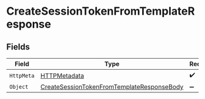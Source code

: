 # CreateSessionTokenFromTemplateResponse


## Fields

| Field                                                                                                               | Type                                                                                                                | Required                                                                                                            | Description                                                                                                         |
| ------------------------------------------------------------------------------------------------------------------- | ------------------------------------------------------------------------------------------------------------------- | ------------------------------------------------------------------------------------------------------------------- | ------------------------------------------------------------------------------------------------------------------- |
| `HttpMeta`                                                                                                          | [HTTPMetadata](../../Models/Components/HTTPMetadata.md)                                                             | :heavy_check_mark:                                                                                                  | N/A                                                                                                                 |
| `Object`                                                                                                            | [CreateSessionTokenFromTemplateResponseBody](../../Models/Operations/CreateSessionTokenFromTemplateResponseBody.md) | :heavy_minus_sign:                                                                                                  | OK                                                                                                                  |